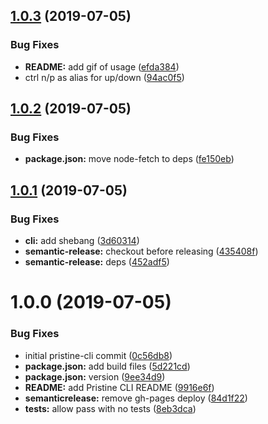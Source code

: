 ## [1.0.3](https://github.com/etclabscore/pristine-cli/compare/1.0.2...1.0.3) (2019-07-05)


### Bug Fixes

* **README:** add gif of usage ([efda384](https://github.com/etclabscore/pristine-cli/commit/efda384))
* ctrl n/p as alias for up/down ([94ac0f5](https://github.com/etclabscore/pristine-cli/commit/94ac0f5))

## [1.0.2](https://github.com/etclabscore/pristine-cli/compare/1.0.1...1.0.2) (2019-07-05)


### Bug Fixes

* **package.json:** move node-fetch to deps ([fe150eb](https://github.com/etclabscore/pristine-cli/commit/fe150eb))

## [1.0.1](https://github.com/etclabscore/pristine-cli/compare/1.0.0...1.0.1) (2019-07-05)


### Bug Fixes

* **cli:** add shebang ([3d60314](https://github.com/etclabscore/pristine-cli/commit/3d60314))
* **semantic-release:** checkout before releasing ([435408f](https://github.com/etclabscore/pristine-cli/commit/435408f))
* **semantic-release:** deps ([452adf5](https://github.com/etclabscore/pristine-cli/commit/452adf5))

# 1.0.0 (2019-07-05)


### Bug Fixes

* initial pristine-cli commit ([0c56db8](https://github.com/etclabscore/pristine-cli/commit/0c56db8))
* **package.json:** add build files ([5d221cd](https://github.com/etclabscore/pristine-cli/commit/5d221cd))
* **package.json:** version ([9ee34d9](https://github.com/etclabscore/pristine-cli/commit/9ee34d9))
* **README:** add Pristine CLI README ([9916e6f](https://github.com/etclabscore/pristine-cli/commit/9916e6f))
* **semanticrelease:** remove gh-pages deploy ([84d1f22](https://github.com/etclabscore/pristine-cli/commit/84d1f22))
* **tests:** allow pass with no tests ([8eb3dca](https://github.com/etclabscore/pristine-cli/commit/8eb3dca))
